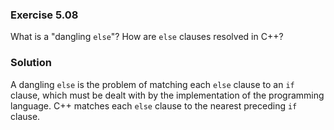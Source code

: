 ### Exercise 5.08

What is a "dangling `else`"? How are `else` clauses resolved in C++?

### Solution

A dangling `else` is the problem of matching each `else` clause to an `if`
clause, which must be dealt with by the implementation of the programming
language. C++ matches each `else` clause to the nearest preceding `if` clause.
